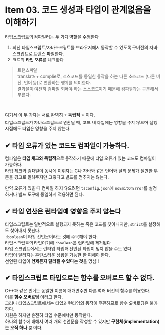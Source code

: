 # Item 03. 코드 생성과 타입이 관계없음을 이해하기
타입스크립트의 컴파일러는 두 가지 역할을 수행한다.
1. 최신 타입스크립트/자바스크립트를 브라우저에서 동작할 수 있도록 구버전의 자바스크립트로 트랜스 파일한다.<br>
2. 코드의 <b>타입 오류</b>를 체크한다<br>
> 트랜스파일<br>
> translate + complie로, 소스코드를 동일한 동작을 하는 다른 소스코드 (다른 버전, 언어 등)로 변환하는 행위를 의미한다.<br>
> 결과물이 여전히 컴파일 되어야 하는 소스코드이기 때문에 컴파일과는 구분해서 부른다.<br>
<br>

여기서 이 두 가지는 서로 완벽히 ⭐ <b>독립적</b> ⭐ 이다.<br>
타입스크립트가 자바스크립트로 변환될 때, 코드 내 타입에는 영향을 주지 않으며 실행 시점에도 타입은 영향을 주지 않는다.<br>

## ✔ 타입 오류가 있는 코드도 컴파일이 가능하다.
컴파일은 <b>타입 체크와 독립적</b>으로 동작하기 때문에 타입 오류가 있는 코드도 컴파일이 가능하다.<br>
타입 체크와 컴파일이 동시에 이뤄지는 C나 자바와 같은 언어와 달리 문제가 될만한 부문을 경고로 알려주지만 그렇다고 빌드를 멈추지는 않는다.<br>
<br>
만약 오류가 있을 때 컴파일 하지 않으려면 `tsconfig.json`에 `noEmitOnError`를 설정하거나 빌드 도구에 동일하게 적용하면 된다.<br>

## ✔ 타입 연산은 런타임에 영향을 주지 않는다.
타입스크립트는 일반적으로 실행되지 못하는 죽은 코드를 찾아내지만, `strict`를 설정해도 찾아내지 못한다.<br>
`:boolean`이 타입 선언문이라는 것에 주목해야 한다.<br>
타입스크립트의 타입이기에 `:boolean`은 런타임에 제거된다.<br>
타입 스크립트에서는 런타입 타입과 선언된 타입이 맞지 않을 수도 있다.<br>
타입이 달라지는 혼란스러운 상황을 가능한 한 피해야 한다.<br>
선언된 타입이 <b>언제든지 달라질 수 있다는 것</b>을 명심‼<br>

## ✔ 타입스크립트 타입으로는 함수를 오버로드 할 수 없다.
C++과 같은 언어는 동일한 이름에 매개변수만 다른 여러 버전의 함수를 허용한다.<br>
이를 <b>함수 오버로딩</b> 이라고 한다.<br>
그러나 타입스크립트에서는 타입과 런타임의 동작이 무관하므로 함수 오버로딩은 불가하다.<br>
지원은 하지만 온전히 타입 수준에서만 동작한다.<br>
하나의 함수에 대해서 여러 개의 선언문을 작성할 수 있지만 <b>구현체(implementation)는 오직 하나</b> 뿐 이다.<br>
